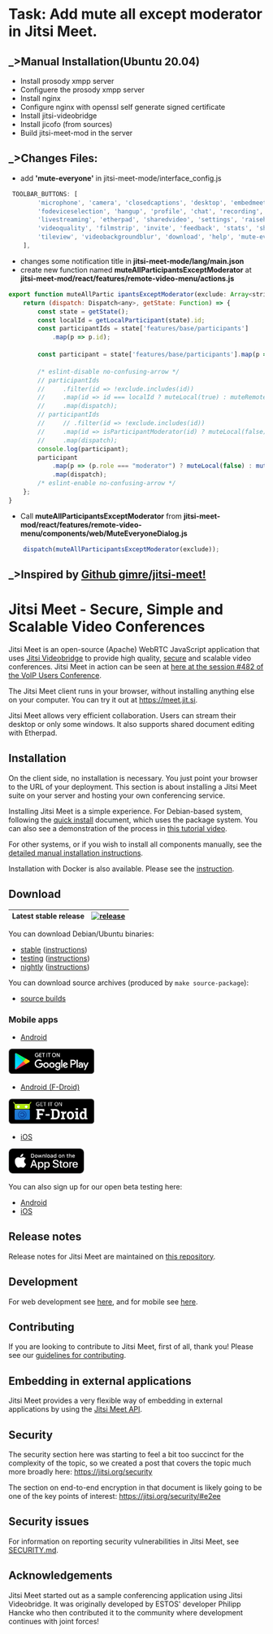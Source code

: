 # Task: Add mute all except moderator in Jitsi Meet.

## _>Manual Installation(Ubuntu 20.04)
* Install prosody xmpp server
* Configuere the prosody xmpp server
* Install nginx
* Configure nginx with openssl self generate signed certificate
* Install jitsi-videobridge 
* Install jicofo (from sources)
* Build jitsi-meet-mod in the server

## _>Changes Files:
* add **'mute-everyone'** in jitsi-meet-mode/interface_config.js
```javascript
 TOOLBAR_BUTTONS: [
        'microphone', 'camera', 'closedcaptions', 'desktop', 'embedmeeting', 'fullscreen',
        'fodeviceselection', 'hangup', 'profile', 'chat', 'recording',
        'livestreaming', 'etherpad', 'sharedvideo', 'settings', 'raisehand',
        'videoquality', 'filmstrip', 'invite', 'feedback', 'stats', 'shortcuts',
        'tileview', 'videobackgroundblur', 'download', 'help', 'mute-everyone', 'security'
    ],
```
* changes some notification title in **jitsi-meet-mode/lang/main.json**
* create new function named **muteAllParticipantsExceptModerator** at **jitsi-meet-mod/react/features/remote-video-menu/actions.js**
```javascript
export function muteAllPartic ipantsExceptModerator(exclude: Array<string>) {
    return (dispatch: Dispatch<any>, getState: Function) => {
        const state = getState();
        const localId = getLocalParticipant(state).id;
        const participantIds = state['features/base/participants']
            .map(p => p.id);

        const participant = state['features/base/participants'].map(p => p);;

        /* eslint-disable no-confusing-arrow */
        // participantIds
        //     .filter(id => !exclude.includes(id))
        //     .map(id => id === localId ? muteLocal(true) : muteRemote(id))
        //     .map(dispatch);
        // participantIds
        //     // .filter(id => !exclude.includes(id))
        //     .map(id => isParticipantModerator(id) ? muteLocal(false) : muteRemote(id))
        //     .map(dispatch);
        console.log(participant);
        participant
            .map(p => (p.role === "moderator") ? muteLocal(false) : muteRemote(p.id))
            .map(dispatch);
        /* eslint-enable no-confusing-arrow */
    };
}

```
* Call **muteAllParticipantsExceptModerator** from **jitsi-meet-mod/react/features/remote-video-menu/components/web/MuteEveryoneDialog.js**
```javascript 
    dispatch(muteAllParticipantsExceptModerator(exclude));
```

## _>Inspired by [Github gimre/jitsi-meet!](https://github.com/gimre/jitsi-meet)



# Jitsi Meet - Secure, Simple and Scalable Video Conferences

Jitsi Meet is an open-source (Apache) WebRTC JavaScript application that uses [Jitsi Videobridge](https://jitsi.org/videobridge) to provide high quality, [secure](https://jitsi.org/security) and scalable video conferences. Jitsi Meet in action can be seen at [here at the session #482 of the VoIP Users Conference](http://youtu.be/7vFUVClsNh0).

The Jitsi Meet client runs in your browser, without installing anything else on your computer. You can try it out at https://meet.jit.si.

Jitsi Meet allows very efficient collaboration. Users can stream their desktop or only some windows. It also supports shared document editing with Etherpad.

## Installation

On the client side, no installation is necessary. You just point your browser to the URL of your deployment. This section is about installing a Jitsi Meet suite on your server and hosting your own conferencing service.

Installing Jitsi Meet is a simple experience. For Debian-based system, following the [quick install](https://jitsi.github.io/handbook/docs/devops-guide/devops-guide-quickstart) document, which uses the package system. You can also see a demonstration of the process in [this tutorial video](https://jitsi.org/tutorial).

For other systems, or if you wish to install all components manually, see the [detailed manual installation instructions](https://jitsi.github.io/handbook/docs/devops-guide/devops-guide-manual).

Installation with Docker is also available. Please see the [instruction](https://jitsi.github.io/handbook/docs/devops-guide/devops-guide-docker).

## Download

| Latest stable release | [![release](https://img.shields.io/badge/release-latest-green.svg)](https://github.com/jitsi/jitsi-meet/releases/latest) |
|---|---|

You can download Debian/Ubuntu binaries:
* [stable](https://download.jitsi.org/stable/) ([instructions](https://jitsi.org/downloads/ubuntu-debian-installations-instructions/))
* [testing](https://download.jitsi.org/testing/) ([instructions](https://jitsi.org/downloads/ubuntu-debian-installations-instructions-for-testing/))
* [nightly](https://download.jitsi.org/unstable/) ([instructions](https://jitsi.org/downloads/ubuntu-debian-installations-instructions-nightly/))

You can download source archives (produced by ```make source-package```):
* [source builds](https://download.jitsi.org/jitsi-meet/src/)

### Mobile apps

* [Android](https://play.google.com/store/apps/details?id=org.jitsi.meet)

[<img src="resources/img/google-play-badge.png" height="50">](https://play.google.com/store/apps/details?id=org.jitsi.meet)

* [Android (F-Droid)](https://f-droid.org/en/packages/org.jitsi.meet/)

[<img src="resources/img/f-droid-badge.png" height="50">](https://f-droid.org/en/packages/org.jitsi.meet/)

* [iOS](https://itunes.apple.com/us/app/jitsi-meet/id1165103905)

[<img src="resources/img/appstore-badge.png" height="50">](https://itunes.apple.com/us/app/jitsi-meet/id1165103905)

You can also sign up for our open beta testing here:

* [Android](https://play.google.com/apps/testing/org.jitsi.meet)
* [iOS](https://testflight.apple.com/join/isy6ja7S)

## Release notes

Release notes for Jitsi Meet are maintained on [this repository](https://github.com/jitsi/jitsi-meet-release-notes).

## Development

For web development see [here](https://jitsi.github.io/handbook/docs/dev-guide/dev-guide-web), and for mobile see [here](https://jitsi.github.io/handbook/docs/dev-guide/dev-guide-mobile).

## Contributing

If you are looking to contribute to Jitsi Meet, first of all, thank you! Please
see our [guidelines for contributing](CONTRIBUTING.md).

## Embedding in external applications

Jitsi Meet provides a very flexible way of embedding in external applications by using the [Jitsi Meet API](doc/api.md).

## Security

The security section here was starting to feel a bit too succinct for the complexity of the topic, so we created a post that covers the topic much more broadly here: https://jitsi.org/security

The section on end-to-end encryption in that document is likely going to be one of the key points of interest: https://jitsi.org/security/#e2ee

## Security issues

For information on reporting security vulnerabilities in Jitsi Meet, see [SECURITY.md](./SECURITY.md).

## Acknowledgements

Jitsi Meet started out as a sample conferencing application using Jitsi Videobridge. It was originally developed by ESTOS' developer Philipp Hancke who then contributed it to the community where development continues with joint forces!
